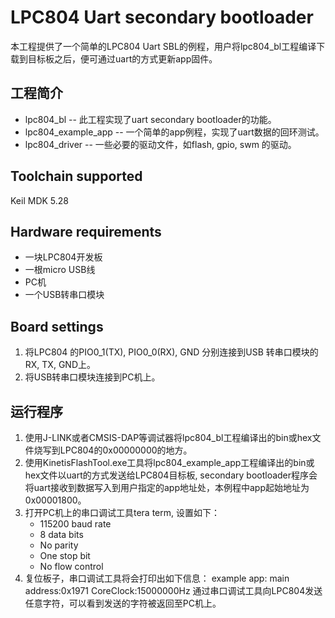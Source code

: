 # LPC804 Uart secondary bootloader

本工程提供了一个简单的LPC804 Uart SBL的例程，用户将lpc804_bl工程编译下载到目标板之后，便可通过uart的方式更新app固件。



## 工程简介

* lpc804_bl -- 此工程实现了uart secondary bootloader的功能。
* lpc804_example_app -- 一个简单的app例程，实现了uart数据的回环测试。
* lpc804_driver -- 一些必要的驱动文件，如flash, gpio, swm 的驱动。


## Toolchain supported

Keil MDK 5.28




## Hardware requirements

* 一块LPC804开发板
* 一根micro USB线
* PC机
* 一个USB转串口模块


## Board settings

1. 将LPC804 的PIO0_1(TX), PIO0_0(RX), GND 分别连接到USB 转串口模块的RX, TX, GND上。
2. 将USB转串口模块连接到PC机上。



## 运行程序

1. 使用J-LINK或者CMSIS-DAP等调试器将lpc804_bl工程编译出的bin或hex文件烧写到LPC804的0x00000000的地方。
2. 使用KinetisFlashTool.exe工具将lpc804_example_app工程编译出的bin或hex文件以uart的方式发送给LPC804目标板, secondary bootloader程序会将uart接收到数据写入到用户指定的app地址处，本例程中app起始地址为0x00001800。
3. 打开PC机上的串口调试工具tera term, 设置如下：
    - 115200 baud rate
    - 8 data bits
    - No parity
    - One stop bit
    - No flow control
4.  复位板子，串口调试工具将会打印出如下信息：
     example app: main address:0x1971
     CoreClock:15000000Hz
通过串口调试工具向LPC804发送任意字符，可以看到发送的字符被返回至PC机上。




